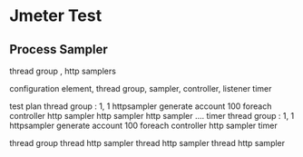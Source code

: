 # Jmeter Test

## Process Sampler

thread group , http samplers 

configuration element, thread group, sampler, controller, listener timer 

test plan
  thread group : 1, 1
	httpsampler
		generate account 100
	foreach controller
		http sampler 
		http sampler
		http sampler
		....
		timer
thread group : 1, 1
	httpsampler
		generate account 100
	foreach controller
		http sampler
		timer


thread group
	thread
	http sampler
	thread
	http sampler
	thread
	http sampler

